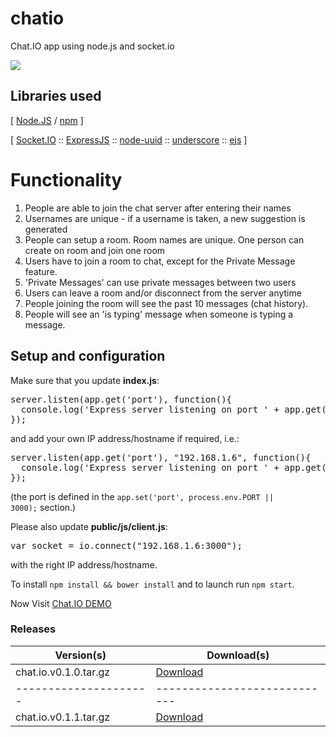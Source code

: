 # chatio
Chat.IO app using node.js and socket.io

![](https://raw.githubusercontent.com/abdalrahman-ahmed/chatio/master/Screenshot.png)

## Libraries used

[ [Node.JS](https://nodejs.org/) / [npm](https://www.npmjs.com/) ]

[ [Socket.IO](http://socket.io/) :: [ExpressJS](http://expressjs.com/) :: [node-uuid](https://www.npmjs.com/package/uuid/) :: [underscore](http://underscorejs.org/) :: [ejs](https://www.npmjs.com/package/ejs/) ]

# Functionality
<ol>
  <li>People are able to join the chat server after entering their names</li>
  <li>Usernames are unique - if a username is taken, a new suggestion is generated</li>
  <li>People can setup a room. Room names are unique. One person can create on room and join one room</li>
  <li>Users have to join a room to chat, except for the Private Message feature.</li>
  <li>'Private Messages' can use private messages between two users</li>
  <li>Users can leave a room and/or disconnect from the server anytime</li>
  <li>People joining the room will see the past 10 messages (chat history).</li>
  <li>People will see an 'is typing' message when someone is typing a message.</li>
</ol>

## Setup and configuration

Make sure that you update <strong>index.js</strong>:
<pre>server.listen(app.get('port'), function(){
  console.log('Express server listening on port ' + app.get('port'));
});</pre>
and add your own IP address/hostname if required, i.e.:
<pre>server.listen(app.get('port'), "192.168.1.6", function(){
  console.log('Express server listening on port ' + app.get('port'));
});</pre>

(the port is defined in the <code>app.set('port', process.env.PORT || 3000);</code> section.)

Please also update <strong>public/js/client.js</strong>:
<pre>var socket = io.connect("192.168.1.6:3000");</pre>
with the right IP address/hostname.

To install <code>npm install && bower install</code> and to launch run <code>npm start</code>.

Now Visit [Chat.IO DEMO](https://chatio-alcrazy-2.c9.io/)

### Releases

| Version(s)            | Download(s)                  |
| --------------------- | ---------------------------- |
| chat.io.v0.1.0.tar.gz | [Download](http://goo.gl/Ih6kUr)         |
| --------------------- | ---------------------------- |
| chat.io.v0.1.1.tar.gz | [Download](http://goo.gl/QJKYqM)         |